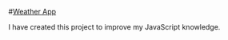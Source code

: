 #[Weather App](https://ayushmaangupta261.github.io/Weather-App/)

I have created this project to improve my JavaScript knowledge.



